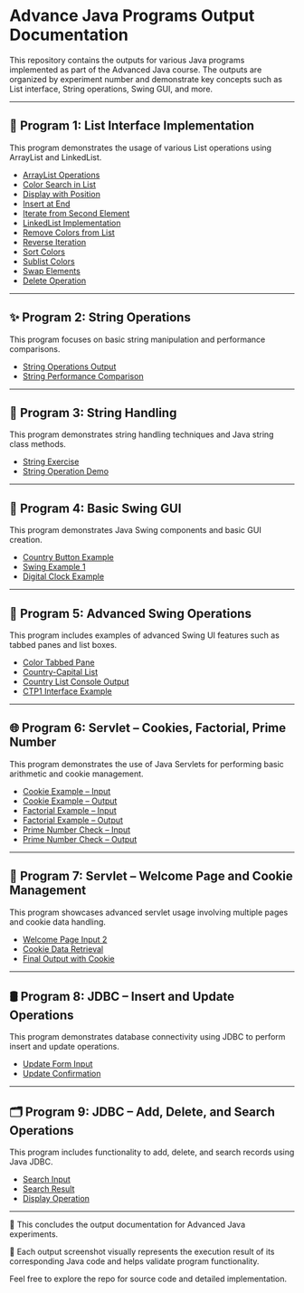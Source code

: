 # Advance Java Programs Output Documentation

This repository contains the outputs for various Java programs implemented as part of the Advanced Java course. The outputs are organized by experiment number and demonstrate key concepts such as List interface, String operations, Swing GUI, and more.

---

## 📘 Program 1: List Interface Implementation

This program demonstrates the usage of various List operations using ArrayList and LinkedList.

- [ArrayList Operations](https://github.com/Harshitha-Mani/Advance_java/blob/main/Exp-1-ListInterface/ArrayList.png)
- [Color Search in List](https://github.com/Harshitha-Mani/Advance_java/blob/main/Exp-1-ListInterface/Colorsearch.png)
- [Display with Position](https://github.com/Harshitha-Mani/Advance_java/blob/main/Exp-1-ListInterface/Displaywithposition.png)
- [Insert at End](https://github.com/Harshitha-Mani/Advance_java/blob/main/Exp-1-ListInterface/InsertAtEnd.png)
- [Iterate from Second Element](https://github.com/Harshitha-Mani/Advance_java/blob/main/Exp-1-ListInterface/IterateFromScond.png)
- [LinkedList Implementation](https://github.com/Harshitha-Mani/Advance_java/blob/main/Exp-1-ListInterface/LinkedList.png)
- [Remove Colors from List](https://github.com/Harshitha-Mani/Advance_java/blob/main/Exp-1-ListInterface/RemoveColors.png)
- [Reverse Iteration](https://github.com/Harshitha-Mani/Advance_java/blob/main/Exp-1-ListInterface/ReverseIterate.png)
- [Sort Colors](https://github.com/Harshitha-Mani/Advance_java/blob/main/Exp-1-ListInterface/SortColors.png)
- [Sublist Colors](https://github.com/Harshitha-Mani/Advance_java/blob/main/Exp-1-ListInterface/SubListColors.png)
- [Swap Elements](https://github.com/Harshitha-Mani/Advance_java/blob/main/Exp-1-ListInterface/SwapElements.png)
- [Delete Operation](https://github.com/Harshitha-Mani/Advance_java/blob/main/Exp-1-ListInterface/delete.png)

---

## ✨ Program 2: String Operations

This program focuses on basic string manipulation and performance comparisons.

- [String Operations Output](https://github.com/Harshitha-Mani/Advance_java/blob/main/Exp-2-StringOperations/StringOperation.png)
- [String Performance Comparison](https://github.com/Harshitha-Mani/Advance_java/blob/main/Exp-2-StringOperations/StringPerformance.png)

---

## 🧵 Program 3: String Handling

This program demonstrates string handling techniques and Java string class methods.

- [String Exercise](https://github.com/Harshitha-Mani/Advance_java/blob/main/Exp-3-StringHandling/StringExercise.png)
- [String Operation Demo](https://github.com/Harshitha-Mani/Advance_java/blob/main/Exp-3-StringHandling/StringOperationDemo1.png)

---

## 🎨 Program 4: Basic Swing GUI

This program demonstrates Java Swing components and basic GUI creation.

- [Country Button Example](https://github.com/Harshitha-Mani/Advance_java/blob/main/Exp-4-Swings/CountryButtonExample.png)
- [Swing Example 1](https://github.com/Harshitha-Mani/Advance_java/blob/main/Exp-4-Swings/SwingExample1.png)
- [Digital Clock Example](https://github.com/Harshitha-Mani/Advance_java/blob/main/Exp-4-Swings/clock.png)

---

## 🧩 Program 5: Advanced Swing Operations

This program includes examples of advanced Swing UI features such as tabbed panes and list boxes.

- [Color Tabbed Pane](https://github.com/Harshitha-Mani/Advance_java/blob/main/Exp-5-Swings/ColorTabbedPane.png)
- [Country-Capital List](https://github.com/Harshitha-Mani/Advance_java/blob/main/Exp-5-Swings/CountryCapitalList.png)
- [Country List Console Output](https://github.com/Harshitha-Mani/Advance_java/blob/main/Exp-5-Swings/CountryListConsole.png)
- [CTP1 Interface Example](https://github.com/Harshitha-Mani/Advance_java/blob/main/Exp-5-Swings/CTP1.png)

---

## 🌐 Program 6: Servlet – Cookies, Factorial, Prime Number

This program demonstrates the use of Java Servlets for performing basic arithmetic and cookie management.

- [Cookie Example – Input](https://github.com/Harshitha-Mani/Advance_java/blob/main/Exp-6-Servelet/6a.png)
- [Cookie Example – Output](https://github.com/Harshitha-Mani/Advance_java/blob/main/Exp-6-Servelet/6a1.png)
- [Factorial Example – Input](https://github.com/Harshitha-Mani/Advance_java/blob/main/Exp-6-Servelet/6bh.png)
- [Factorial Example – Output](https://github.com/Harshitha-Mani/Advance_java/blob/main/Exp-6-Servelet/6bh2.png)
- [Prime Number Check – Input](https://github.com/Harshitha-Mani/Advance_java/blob/main/Exp-6-Servelet/prime1.png)
- [Prime Number Check – Output](https://github.com/Harshitha-Mani/Advance_java/blob/main/Exp-6-Servelet/prime2.png)

---

## 🍪 Program 7: Servlet – Welcome Page and Cookie Management

This program showcases advanced servlet usage involving multiple pages and cookie data handling.

- [Welcome Page Input 2](https://github.com/Harshitha-Mani/Advance_java/blob/main/Exp-7-Servelet/7h.png)
- [Cookie Data Retrieval](https://github.com/Harshitha-Mani/Advance_java/blob/main/Exp-7-Servelet/7h2.png)
- [Final Output with Cookie](https://github.com/Harshitha-Mani/Advance_java/blob/main/Exp-7-Servelet/7h3.png)
---

## 🛢️ Program 8: JDBC – Insert and Update Operations

This program demonstrates database connectivity using JDBC to perform insert and update operations.

- [Update Form Input](https://github.com/Harshitha-Mani/Advance_java/blob/main/Exp-8_JDBCEx/8hc.png)
- [Update Confirmation](https://github.com/Harshitha-Mani/Advance_java/blob/main/Exp-8_JDBCEx/8hd.png)

---

## 🗂️ Program 9: JDBC – Add, Delete, and Search Operations

This program includes functionality to add, delete, and search records using Java JDBC.

- [Search Input](https://github.com/Harshitha-Mani/Advance_java/blob/main/Exp-9-JDBCex/9ch.png)
- [Search Result](https://github.com/Harshitha-Mani/Advance_java/blob/main/Exp-9-JDBCex/9dh.png)
- [Display Operation](https://github.com/Harshitha-Mani/Advance_java/blob/main/Exp-9-JDBCex/9dh1.png)

---

📎 This concludes the output documentation for Advanced Java experiments. 

📁 Each output screenshot visually represents the execution result of its corresponding Java code and helps validate program functionality.

Feel free to explore the repo for source code and detailed implementation.
